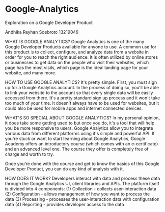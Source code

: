 # Google-Analytics
Exploration on a Google Developer Product

Andhika Reyhan Soebroto 13219049

WHAT IS GOOGLE ANALYTICS?
Google Analytics is one of the many Google Developer Products available for anyone to use. A common use for this product is to collect, configure, and analyze data from a website in order for you to reach the right audience. It is often utilized by online stores or businesses to get data on the people who visit their websites, which page has the most visits, which page is the ideal landing page for your website, and many more.

HOW TO USE GOOGLE ANALYTICS?
It's pretty simple. First, you must sign up for a Google Analytics account. In the process of doing so, you'll be able to link your website to the account so that every single data will be easily accessed from there. It's a pretty standard sign up process and it won't take too much of your time. It doesn't always have to be used for websites, but it could also be used for mobile apps and internet connected devices.

WHAT'S SO SPECIAL ABOUT GOOGLE ANALYTICS?
In my personal opinion, it does take some getting used to but once you do, it's a tool that will help you be more responsive to users. Google Analytics allow you to integrate various data from different platforms using it's simple and powerful API. If you're stuck or want to start learning about Google Analytics, Google Academy offers an introductory course (which comes with an e-certificate) and an advanced level one. The course they offer is completely free of charge and worth to try.

Once you're done with the course and get to know the basics of this Google Developer Product, you can do any kind of analysis with it.

HOW DOES IT WORK?
Developers interact with data and process these data through the Google Analytics UI, client libraries and APIs. The platform itself is divided into 4 components:
(1) Collection - collects user-interaction data
(2) Configuration - allows management of how you want to process the data
(3) Processing - processes the user-interaction data with configuration data
(4) Reporting - provides developer access to the data

